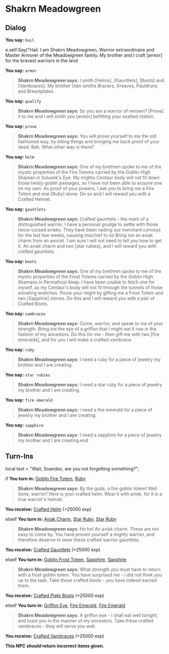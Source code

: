 # Shakrn Meadowgreen




## Dialog

**You say:** `hail`



e.self:Say("Hail. I am Shakrn Meadowgreen, Warrior extraordinaire and Master Armorer of the Meadowgreen family. My brother and I craft [armor] for the bravest warriors in the land 

**You say:** `armor`



>**Shakrn Meadowgreen says:** I smith [Helms], [Gauntlets], [Boots] and [Vambraces]. My brother Ulan smiths Bracers, Greaves, Pauldruns and Breastplates.

**You say:** `qualify`



>**Shakrn Meadowgreen says:** So you are a warrior of renown?  [Prove] it to me and I will smith you [armor] befitting your exalted station.

**You say:** `prove`



>**Shakrn Meadowgreen says:** You will prove yourself to me the old fashioned way, by killing things and bringing me back proof of your deed.  Bah.  What other way is there?

**You say:** `helm`



>**Shakrn Meadowgreen says:** One of my brethren spoke to me of the mystic properties of the Fire Totems carried by the Goblin High Shaman in Solusek's Eye. My mighty Centaur body will not fit down those twisty goblin passages, so I have not been able to acquire one on my own. As proof of your powers, I ask you to bring me a Fire Totem and one [Ruby] stone. Do so and I will reward you with a Crafted Helmet.

**You say:** `gauntlets`



>**Shakrn Meadowgreen says:** Crafted gauntlets - the mark of a distinguished warrior. I have a personal grudge to settle with those twice-cursed aviaks. They have been raiding our merchant convoys for the last few weeks, causing mischief to no Bring me an aviak charm from an avocet. I am sure I will not need to tell you how to get it. An aviak charm and two [star rubies], and I will reward you with crafted gauntlets.

**You say:** `boots`



>**Shakrn Meadowgreen says:** One of my brethren spoke to me of the mystic properties of the Frost Totems carried by the Goblin High Shamans in Permafrost Keep. I have been unable to fetch one for myself, as my Centaur's body will not fit through the tunnels of those sniveling wretches. Prove your might by gifting me a Frost Totem and two [Sapphire] stones. Do this and I will reward you with a pair of Crafted Boots.

**You say:** `vambraces`



>**Shakrn Meadowgreen says:** Come, warrior, and speak to me of your strength. Bring me the eye of a griffon that I might eat it raw in the fashion of my ancestors. Do this for me - then gift me with two [fire emeralds], and for you I will make a crafted vambrace.

**You say:** `ruby`



>**Shakrn Meadowgreen says:** I need a ruby for a piece of jewelry my brother and I are creating.

**You say:** `star rubies`



>**Shakrn Meadowgreen says:** I need a star ruby for a piece of jewelry my brother and I are creating.

**You say:** `fire emerald`



>**Shakrn Meadowgreen says:** i need a fire emerald for a piece of jewelry my brother and I are creating.

**You say:** `sapphire`



>**Shakrn Meadowgreen says:** I need a sapphire for a piece of jewelry my brother and I are creating
end

## Turn-Ins



local text = "Wait, Soandso, are you not forgetting something?";


if **You turn in:** [Goblin Fire Totem](/item/13743), [Ruby](/item/10035)


>**Shakrn Meadowgreen says:** By the gods, a fire goblin totem! Well done, warrior! Here is your crafted helm. Wear it with pride, for it is a true warrior's helmet.


 **You receive:**  [Crafted Helm](/item/4173) (+25000 exp)

elseif **You turn in:** [Aviak Charm](/item/13737), [Star Ruby](/item/10032), [Star Ruby](/item/10032)


>**Shakrn Meadowgreen says:** Ho ho! An aviak charm. These are not easy to come by. You have proven yourself a mighty warrior, and therefore deserve to wear these crafted warrior gauntlets.


 **You receive:**  [Crafted Gauntlets](/item/4178) (+25000 exp)

elseif **You turn in:** [Goblin Frost Totem](/item/13744), [Sapphire](/item/10034), [Sapphire](/item/10034)


>**Shakrn Meadowgreen says:** What strength you must have to return with a frost goblin totem. You have surprised me - I did not think you up to the task. Take these crafted boots - you have indeed earned them.


 **You receive:**  [Crafted Plate Boots](/item/4180) (+25000 exp)

elseif **You turn in:** [Griffon Eye](/item/13739), [Fire Emerald](/item/10033), [Fire Emerald](/item/10033)


>**Shakrn Meadowgreen says:** A griffon eye - I shall eat well tonight, and toast you in the manner of my ancestors. Take these crafted vambraces - they will serve you well.


 **You receive:**  [Crafted Vambraces](/item/4176) (+25000 exp)

**This NPC *should* return incorrect items given.**



